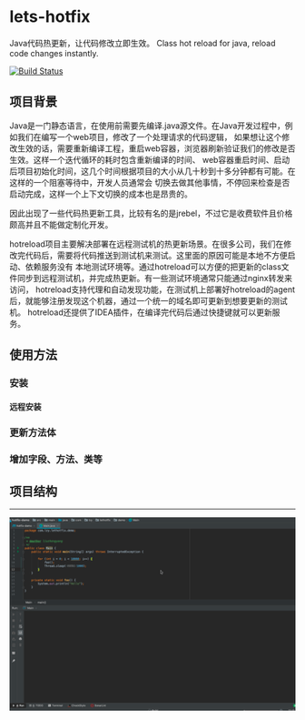 # lets-hotfix

Java代码热更新，让代码修改立即生效。
Class hot reload for java, reload code changes instantly.

[![Build Status](https://travis-ci.com/liuzhengyang/lets-hotfix.svg?branch=master)](https://travis-ci.com/liuzhengyang/lets-hotfix)

## 项目背景

Java是一门静态语言，在使用前需要先编译.java源文件。在Java开发过程中，例如我们在编写一个web项目，修改了一个处理请求的代码逻辑，
如果想让这个修改生效的话，需要重新编译工程，重启web容器，浏览器刷新验证我们的修改是否生效。这样一个迭代循环的耗时包含重新编译的时间、
web容器重启时间、启动后项目初始化时间，这几个时间根据项目的大小从几十秒到十多分钟都有可能。在这样的一个阻塞等待中，开发人员通常会
切换去做其他事情，不停回来检查是否启动完成，这样一个上下文切换的成本也是昂贵的。

因此出现了一些代码热更新工具，比较有名的是jrebel，不过它是收费软件且价格颇高并且不能做定制化开发。

hotreload项目主要解决部署在远程测试机的热更新场景。在很多公司，我们在修改完代码后，需要将代码推送到测试机来测试。这里面的原因可能是本地不方便启动、依赖服务没有
本地测试环境等。通过hotreload可以方便的把更新的class文件同步到远程测试机，并完成热更新。有一些测试环境通常只能通过nginx转发来访问，
hotreload支持代理和自动发现功能，在测试机上部署好hotreload的agent后，就能够注册发现这个机器，通过一个统一的域名即可更新到想要更新的测试机。
hotreload还提供了IDEA插件，在编译完代码后通过快捷键就可以更新服务。

## 使用方法

### 安装

#### 远程安装

### 更新方法体

### 增加字段、方法、类等

## 项目结构


----
![hotfix_use_local.gif](./docs/screenshots/hotfix_use_local.gif)